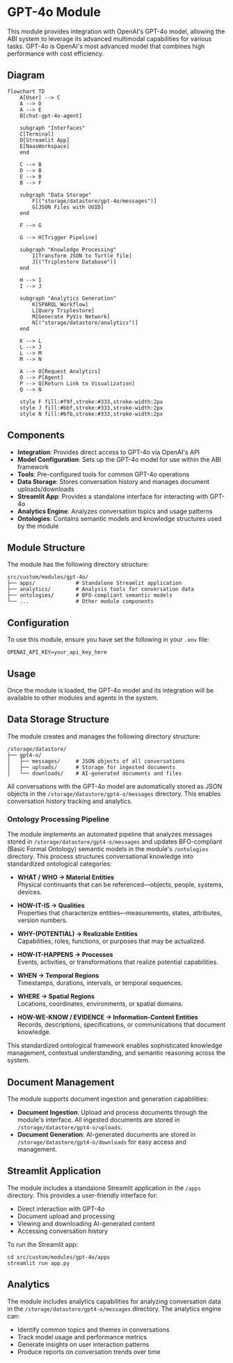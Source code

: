 # GPT-4o Module

This module provides integration with OpenAI's GPT-4o model, allowing the ABI system to leverage its advanced multimodal capabilities for various tasks. GPT-4o is OpenAI's most advanced model that combines high performance with cost efficiency.

## Diagram 

```mermaid
flowchart TD
    A[User] --> C
    A --> D
    A --> E
    B[chat-gpt-4o-agent]

    subgraph "Interfaces"
    C[Terminal] 
    D[Streamlit App] 
    E[NaasWorkspace] 
    end

    C --> B
    D --> B
    E --> B   
    B --> F
    
    subgraph "Data Storage"
        F[("storage/datastore/gpt-4o/messages")]
        G[JSON Files with UUID]
    end
    
    F --> G
    
    G --> H[Trigger Pipeline]
    
    subgraph "Knowledge Processing"
        I[Transform JSON to Turtle file]
        J[("Triplestore Database")]
    end
    
    H --> I
    I --> J
    
    subgraph "Analytics Generation"
        K[SPARQL Workflow]
        L[Query Triplestore]
        M[Generate PyVis Network]
        N[("storage/datastore/analytics")]
    end
    
    K --> L
    L --> J
    L --> M
    M --> N
    
    A --> O[Request Analytics]
    O --> P[Agent]
    P --> Q[Return Link to Visualization]
    Q --> N
    
    style F fill:#f9f,stroke:#333,stroke-width:2px
    style J fill:#bbf,stroke:#333,stroke-width:2px
    style N fill:#bfb,stroke:#333,stroke-width:2px
```

## Components

- **Integration**: Provides direct access to GPT-4o via OpenAI's API
- **Model Configuration**: Sets up the GPT-4o model for use within the ABI framework
- **Tools**: Pre-configured tools for common GPT-4o operations
- **Data Storage**: Stores conversation history and manages document uploads/downloads
- **Streamlit App**: Provides a standalone interface for interacting with GPT-4o
- **Analytics Engine**: Analyzes conversation topics and usage patterns
- **Ontologies**: Contains semantic models and knowledge structures used by the module

## Module Structure

The module has the following directory structure:

```
src/custom/modules/gpt-4o/
├── apps/             # Standalone Streamlit application
├── analytics/        # Analysis tools for conversation data
├── ontologies/       # BFO-compliant semantic models
└── ...               # Other module components
```

## Configuration

To use this module, ensure you have set the following in your `.env` file:

```
OPENAI_API_KEY=your_api_key_here
```

## Usage

Once the module is loaded, the GPT-4o model and its integration will be available to other modules and agents in the system.

## Data Storage Structure

The module creates and manages the following directory structure:

```
/storage/datastore/
├── gpt4-o/
│   ├── messages/     # JSON objects of all conversations
│   ├── uploads/      # Storage for ingested documents
│   └── downloads/    # AI-generated documents and files
```

All conversations with the GPT-4o model are automatically stored as JSON objects in the `/storage/datastore/gpt4-o/messages` directory. This enables conversation history tracking and analytics.

### Ontology Processing Pipeline

The module implements an automated pipeline that analyzes messages stored in `/storage/datastore/gpt4-o/messages` and updates BFO-compliant (Basic Formal Ontology) semantic models in the module's `/ontologies` directory. This process structures conversational knowledge into standardized ontological categories:

- **WHAT / WHO → Material Entities**  
  Physical continuants that can be referenced—objects, people, systems, devices.

- **HOW-IT-IS → Qualities**  
  Properties that characterize entities—measurements, states, attributes, version numbers.

- **WHY-(POTENTIAL) → Realizable Entities**  
  Capabilities, roles, functions, or purposes that may be actualized.

- **HOW-IT-HAPPENS → Processes**  
  Events, activities, or transformations that realize potential capabilities.

- **WHEN → Temporal Regions**  
  Timestamps, durations, intervals, or temporal sequences.

- **WHERE → Spatial Regions**  
  Locations, coordinates, environments, or spatial domains.

- **HOW-WE-KNOW / EVIDENCE → Information-Content Entities**  
  Records, descriptions, specifications, or communications that document knowledge.

This standardized ontological framework enables sophisticated knowledge management, contextual understanding, and semantic reasoning across the system.

## Document Management

The module supports document ingestion and generation capabilities:

- **Document Ingestion**: Upload and process documents through the module's interface. All ingested documents are stored in `/storage/datastore/gpt4-o/uploads`.
- **Document Generation**: AI-generated documents are stored in `/storage/datastore/gpt4-o/downloads` for easy access and management.

## Streamlit Application

The module includes a standalone Streamlit application in the `/apps` directory. This provides a user-friendly interface for:

- Direct interaction with GPT-4o
- Document upload and processing
- Viewing and downloading AI-generated content
- Accessing conversation history

To run the Streamlit app:

```
cd src/custom/modules/gpt-4o/apps
streamlit run app.py
```

## Analytics

The module includes analytics capabilities for analyzing conversation data in the `/storage/datastore/gpt4-o/messages` directory. The analytics engine can:

- Identify common topics and themes in conversations
- Track model usage and performance metrics
- Generate insights on user interaction patterns
- Produce reports on conversation trends over time 